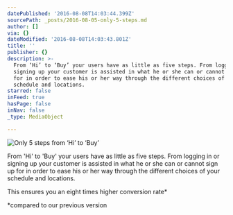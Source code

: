 ```yaml
---
datePublished: '2016-08-08T14:03:44.399Z'
sourcePath: _posts/2016-08-05-only-5-steps.md
author: []
via: {}
dateModified: '2016-08-08T14:03:43.801Z'
title: ''
publisher: {}
description: >-
  From ‘Hi’ to ‘Buy’ your users have as little as five steps. From logging in or
  signing up your customer is assisted in what he or she can or cannot sign up
  for in order to ease his or her way through the different choices of your
  schedule and locations.
starred: false
inFeed: true
hasPage: false
inNav: false
_type: MediaObject

---
```

![Only 5 steps from ‘Hi’ to ‘Buy’](https://the-grid-user-content.s3-us-west-2.amazonaws.com/a3ab74c7-7938-4cf9-9ecf-6b06b0817f64.jpg)

From 'Hi' to 'Buy' your users have as little as five steps. From logging in or signing up your customer is assisted in what he or she can or cannot sign up for in order to ease his or her way through the different choices of your schedule and locations.

This ensures you an eight times higher conversion rate\*

\*compared to our previous version